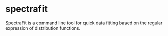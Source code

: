 # spectrafit

SpectraFit is a command line tool for quick data fitting based on the regular expression of distribution functions.
